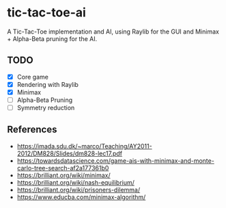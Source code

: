 # tic-tac-toe-ai

A Tic-Tac-Toe implementation and AI, using Raylib for the GUI and Minimax + Alpha-Beta pruning for the AI.

## TODO

- [x] Core game
- [x] Rendering with Raylib
- [x] Minimax
- [ ] Alpha-Beta Pruning
- [ ] Symmetry reduction

## References

- <https://imada.sdu.dk/~marco/Teaching/AY2011-2012/DM828/Slides/dm828-lec17.pdf>
- <https://towardsdatascience.com/game-ais-with-minimax-and-monte-carlo-tree-search-af2a177361b0>
- <https://brilliant.org/wiki/minimax/>
- <https://brilliant.org/wiki/nash-equilibrium/>
- <https://brilliant.org/wiki/prisoners-dilemma/>
- <https://www.educba.com/minimax-algorithm/>
